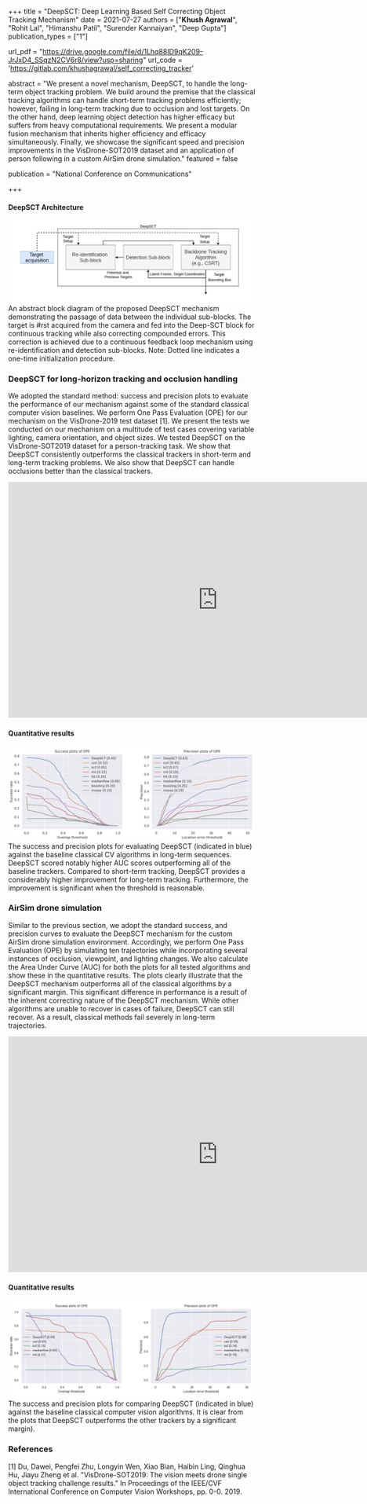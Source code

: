 +++
title = "DeepSCT: Deep Learning Based Self Correcting Object Tracking Mechanism"
date = 2021-07-27
authors = ["**Khush Agrawal**", "Rohit Lal", "Himanshu Patil", "Surender Kannaiyan", "Deep Gupta"]
publication_types = ["1"]

url_pdf = "https://drive.google.com/file/d/1Lhq88ID9qK209-JrJxD4_SSqzN2CV6r8/view?usp=sharing"
url_code = 'https://gitlab.com/khushagrawal/self_correcting_tracker'

abstract = "We present a novel mechanism, DeepSCT, to handle the long-term object tracking problem. We build around the premise that the classical tracking algorithms can handle short-term tracking problems efficiently; however, failing in long-term tracking due to occlusion and lost targets. On the other hand, deep learning object detection has higher efficacy but suffers from heavy computational requirements. We present a modular fusion mechanism that inherits higher efficiency and efficacy simultaneously. Finally, we showcase the significant speed and precision improvements in the VisDrone-SOT2019 dataset and an application of person following in a custom AirSim drone simulation."
featured = false

publication = "National Conference on Communications"

+++

#### DeepSCT Architecture
![](./abstract_flow_chart.png)
An abstract block diagram of the proposed DeepSCT mechanism demonstrating the passage of data between the individual sub-blocks. The target is #rst acquired from the camera and fed into the Deep-SCT block for continuous tracking while also correcting compounded errors. This correction is achieved due to a continuous feedback loop mechanism using re-identification and detection sub-blocks. Note: Dotted line indicates a one-time initialization procedure.
### DeepSCT for long-horizon tracking and occlusion handling
We adopted the standard method: success and precision plots to evaluate the performance of our mechanism against some of the standard classical computer vision baselines. We perform One Pass Evaluation (OPE) for our mechanism on the VisDrone-2019 test dataset [1]. We present the tests we conducted on our mechanism on a multitude of test cases covering variable lighting, camera orientation, and object sizes. We tested DeepSCT on the VisDrone-SOT2019 dataset for a person-tracking task. We show that DeepSCT consistently outperforms the classical trackers in short-term and long-term tracking problems. We also show that DeepSCT can handle occlusions better than the classical trackers.
<iframe width="854" height="480" src="https://www.youtube.com/embed/Pv83zx7Kjmo" title="VisDrone-SOT2019 Qualitative visualization | DeepSCT" frameborder="0" allow="accelerometer; autoplay; clipboard-write; encrypted-media; gyroscope; picture-in-picture; web-share" allowfullscreen></iframe>

#### Quantitative results
![](./visdrone_quantitative_eval.png)
The success and precision plots for evaluating DeepSCT (indicated in blue) against the baseline classical CV algorithms in long-term sequences. DeepSCT scored notably higher AUC scores outperforming all of the baseline trackers. Compared to short-term tracking, DeepSCT provides a considerably higher improvement for long-term tracking. Furthermore, the improvement is significant when the threshold is reasonable.

### AirSim drone simulation
Similar to the previous section, we adopt the standard success, and precision curves to evaluate the DeepSCT mechanism for the custom AirSim drone simulation environment. Accordingly, we perform One Pass Evaluation (OPE) by simulating ten trajectories while incorporating several instances of occlusion, viewpoint, and lighting changes. We also calculate the Area Under Curve (AUC) for both the plots for all tested algorithms and show these in the quantitative results. The plots clearly illustrate that the DeepSCT mechanism outperforms all of the classical algorithms by a significant margin. This significant difference in performance is a result of the inherent correcting nature of the DeepSCT mechanism. While other algorithms are unable to recover in cases of failure, DeepSCT can still recover. As a result, classical methods fail severely in long-term trajectories.
<iframe width="854" height="480" src="https://www.youtube.com/embed/s6AolOzSZmw" title="Drone simulation | DeepSCT" frameborder="0" allow="accelerometer; autoplay; clipboard-write; encrypted-media; gyroscope; picture-in-picture; web-share" allowfullscreen></iframe>

#### Quantitative results
![](./sim_quantitative_eval.png)
The success and precision plots for comparing DeepSCT (indicated in blue) against the baseline classical computer vision algorithms. It is clear from the plots that DeepSCT outperforms the other trackers by a significant margin).

### References
[1] Du, Dawei, Pengfei Zhu, Longyin Wen, Xiao Bian, Haibin Ling, Qinghua Hu, Jiayu Zheng et al. "VisDrone-SOT2019: The vision meets drone single object tracking challenge results." In Proceedings of the IEEE/CVF International Conference on Computer Vision Workshops, pp. 0-0. 2019.